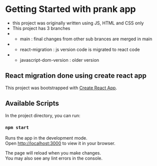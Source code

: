 # Getting Started with prank app

- this project was originally written using JS, HTML and CSS only
- This project has 3 branches
- - main : final changes from other sub brances are merged in main
- - react-migration : js version code is migrated to react code
- - javascript-dom-version : older version

## React migration done using create react app

This project was bootstrapped with [Create React App](https://github.com/facebook/create-react-app).

## Available Scripts

In the project directory, you can run:

### `npm start`

Runs the app in the development mode.\
Open [http://localhost:3000](http://localhost:3000) to view it in your browser.

The page will reload when you make changes.\
You may also see any lint errors in the console.
